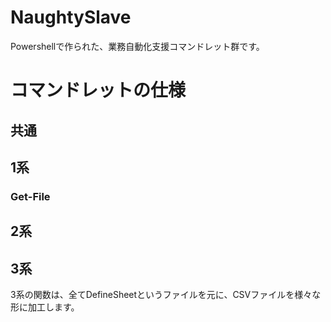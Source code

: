 # NaughtySlave
Powershellで作られた、業務自動化支援コマンドレット群です。  

# コマンドレットの仕様
## 共通


## 1系
### Get-File

## 2系

## 3系
3系の関数は、全てDefineSheetというファイルを元に、CSVファイルを様々な形に加工します。


